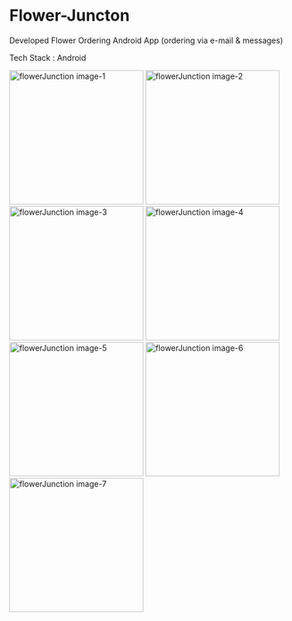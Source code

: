 # Flower-Juncton

Developed Flower Ordering Android App (ordering via e-mail & messages)

Tech Stack : Android

<img src="https://user-images.githubusercontent.com/57410861/156421420-6e963c6a-5510-42fd-9d7c-2950a519a347.jpg" alt="flowerJunction image-1" width="240"/>
<img src="https://user-images.githubusercontent.com/57410861/156421439-2d742b47-17ff-49a4-a736-ec7997d2b5d6.jpg" alt="flowerJunction image-2" width="240"/>
<img src="https://user-images.githubusercontent.com/57410861/156421478-a49fb1c7-fbbe-471f-9c5c-0105ad64a86a.jpg" alt="flowerJunction image-3" width="240"/>
<img src="https://user-images.githubusercontent.com/57410861/156421506-09fa9e41-9110-4a71-aa45-39d1beaf60fe.jpg" alt="flowerJunction image-4" width="240"/>
<img src="https://user-images.githubusercontent.com/57410861/156421518-81226473-ad7a-4f97-8877-84178470471f.jpg" alt="flowerJunction image-5" width="240"/>
<img src="https://user-images.githubusercontent.com/57410861/156421530-5ff6c017-ae75-4ebe-9d3b-5d1fd85f30f5.jpg" alt="flowerJunction image-6" width="240"/>
<img src="https://user-images.githubusercontent.com/57410861/156421547-a1f1695b-4046-4c08-bca6-3e47d7f7ba37.jpg" alt="flowerJunction image-7" width="240"/>
